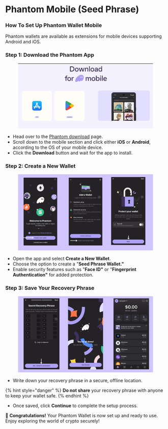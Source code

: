 # Phantom Mobile (Seed Phrase)

### How To Set Up Phantom Wallet Mobile <a href="#how-to-set-up-phantom-wallet" id="how-to-set-up-phantom-wallet"></a>

Phantom wallets are available as extensions for mobile devices supporting Android and iOS.

### Step 1: Download the Phantom App

<figure><img src="../../.gitbook/assets/image (1).png" alt=""><figcaption></figcaption></figure>

* Head over to the [Phantom download](https://phantom.app/download) page.
* Scroll down to the mobile section and click either **iOS** or **Android**, according to the OS of your mobile device.
* Click the **Download** button and wait for the app to install.

### Step 2: Create a New Wallet

<figure><img src="../../.gitbook/assets/Phantom.png" alt=""><figcaption></figcaption></figure>

* Open the app and select **Create a New Wallet**.
* Choose the option to create a "**Seed Phrase Wallet."**
* Enable security features such as "**Face ID"** or "**Fingerprint Authentication"** for added protection.

### Step 3: Save Your Recovery Phrase

<figure><img src="../../.gitbook/assets/seed.png" alt=""><figcaption></figcaption></figure>

* Write down your recovery phrase in a secure, offline location.

{% hint style="danger" %}
**Do not share** your recovery phrase with anyone to keep your wallet safe.
{% endhint %}

* Once saved, click **Continue** to complete the setup process.

🎉 **Congratulations!** Your Phantom Wallet is now set up and ready to use. Enjoy exploring the world of crypto securely!

